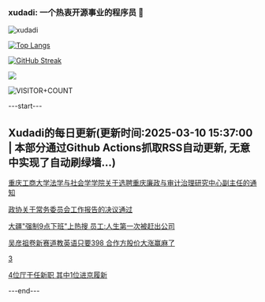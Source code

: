 ### xudadi: 一个热衷开源事业的程序员 👋

![xudadi](https://github-readme-stats-git-masterorgs-github-readme-stats-team.vercel.app/api?username=xudadi)

[![Top Langs](https://github-readme-stats.vercel.app/api/top-langs/?username=xudadi)](https://github.com/anuraghazra/github-readme-stats)

[![GitHub Streak](https://streak-stats.demolab.com?user=xudadi&locale=zh_Hans)](https://git.io/streak-stats)

![](https://raw.githubusercontent.com/xudadi/xudadi/main/assets/github-contribution-grid-snake.svg)

![VISITOR+COUNT](https://komarev.com/ghpvc/?username=xudadi&label=VISITOR+COUNT)


---start---

## Xudadi的每日更新(更新时间:2025-03-10 15:37:00 | 本部分通过Github Actions抓取RSS自动更新, 无意中实现了自动刷绿墙...)

[重庆工商大学法学与社会学学院关于选聘重庆廉政与审计治理研究中心副主任的通知](https://www.gongkaoleida.com/article/2314976)

[政协关于常务委员会工作报告的决议通过](https://m.163.com/news/article/JQ9DUP4M000189PS.html)

[大疆"强制9点下班"上热搜 员工:人生第一次被赶出公司](https://m.163.com/news/article/JQ86D74J0519DDQ2.html)

[吴彦祖卷新赛道教英语只要398 合作方股价大涨赢麻了](https://m.163.com/news/article/JQ7DKS56053469M5.html)

[3](https://m.163.com/touch/news/sub/domestic)

[4位厅干任新职 其中1位进京履新](https://m.163.com/news/article/JQ79RFNF0001899O.html)

---end---
